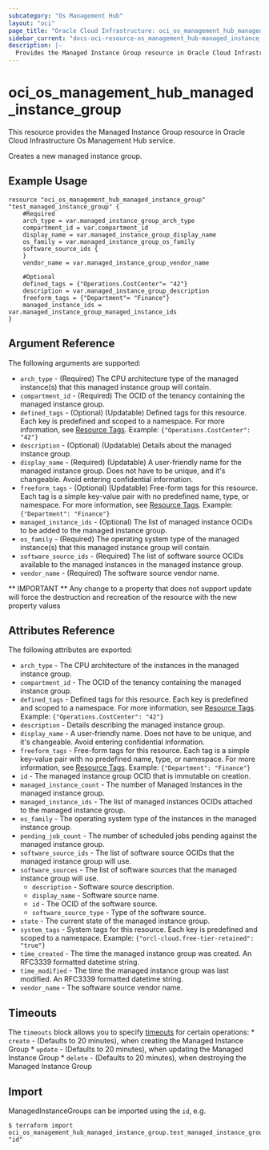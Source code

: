 ```yaml
---
subcategory: "Os Management Hub"
layout: "oci"
page_title: "Oracle Cloud Infrastructure: oci_os_management_hub_managed_instance_group"
sidebar_current: "docs-oci-resource-os_management_hub-managed_instance_group"
description: |-
  Provides the Managed Instance Group resource in Oracle Cloud Infrastructure Os Management Hub service
---
```


# oci_os_management_hub_managed_instance_group
This resource provides the Managed Instance Group resource in Oracle Cloud Infrastructure Os Management Hub service.

Creates a new managed instance group.


## Example Usage

```hcl
resource "oci_os_management_hub_managed_instance_group" "test_managed_instance_group" {
	#Required
	arch_type = var.managed_instance_group_arch_type
	compartment_id = var.compartment_id
	display_name = var.managed_instance_group_display_name
	os_family = var.managed_instance_group_os_family
	software_source_ids {
	}
	vendor_name = var.managed_instance_group_vendor_name

	#Optional
	defined_tags = {"Operations.CostCenter"= "42"}
	description = var.managed_instance_group_description
	freeform_tags = {"Department"= "Finance"}
	managed_instance_ids = var.managed_instance_group_managed_instance_ids
}
```

## Argument Reference

The following arguments are supported:

* `arch_type` - (Required) The CPU architecture type of the managed instance(s) that this managed instance group will contain. 
* `compartment_id` - (Required) The OCID of the tenancy containing the managed instance group.
* `defined_tags` - (Optional) (Updatable) Defined tags for this resource. Each key is predefined and scoped to a namespace. For more information, see [Resource Tags](https://docs.cloud.oracle.com/iaas/Content/General/Concepts/resourcetags.htm). Example: `{"Operations.CostCenter": "42"}` 
* `description` - (Optional) (Updatable) Details about the managed instance group.
* `display_name` - (Required) (Updatable) A user-friendly name for the managed instance group. Does not have to be unique, and it's changeable. Avoid entering confidential information.
* `freeform_tags` - (Optional) (Updatable) Free-form tags for this resource. Each tag is a simple key-value pair with no predefined name, type, or namespace. For more information, see [Resource Tags](https://docs.cloud.oracle.com/iaas/Content/General/Concepts/resourcetags.htm). Example: `{"Department": "Finance"}` 
* `managed_instance_ids` - (Optional) The list of managed instance OCIDs to be added to the managed instance group.
* `os_family` - (Required) The operating system type of the managed instance(s) that this managed instance group will contain. 
* `software_source_ids` - (Required) The list of software source OCIDs available to the managed instances in the managed instance group.
* `vendor_name` - (Required) The software source vendor name.


** IMPORTANT **
Any change to a property that does not support update will force the destruction and recreation of the resource with the new property values

## Attributes Reference

The following attributes are exported:

* `arch_type` - The CPU architecture of the instances in the managed instance group.
* `compartment_id` - The OCID of the tenancy containing the managed instance group.
* `defined_tags` - Defined tags for this resource. Each key is predefined and scoped to a namespace. For more information, see [Resource Tags](https://docs.cloud.oracle.com/iaas/Content/General/Concepts/resourcetags.htm). Example: `{"Operations.CostCenter": "42"}` 
* `description` - Details describing the managed instance group.
* `display_name` - A user-friendly name. Does not have to be unique, and it's changeable. Avoid entering confidential information.
* `freeform_tags` - Free-form tags for this resource. Each tag is a simple key-value pair with no predefined name, type, or namespace. For more information, see [Resource Tags](https://docs.cloud.oracle.com/iaas/Content/General/Concepts/resourcetags.htm). Example: `{"Department": "Finance"}` 
* `id` - The managed instance group OCID that is immutable on creation.
* `managed_instance_count` - The number of Managed Instances in the managed instance group.
* `managed_instance_ids` - The list of managed instances OCIDs attached to the managed instance group.
* `os_family` - The operating system type of the instances in the managed instance group.
* `pending_job_count` - The number of scheduled jobs pending against the managed instance group.
* `software_source_ids` - The list of software source OCIDs that the managed instance group will use.
* `software_sources` - The list of software sources that the managed instance group will use.
	* `description` - Software source description.
	* `display_name` - Software source name.
	* `id` - The OCID of the software source.
	* `software_source_type` - Type of the software source.
* `state` - The current state of the managed instance group.
* `system_tags` - System tags for this resource. Each key is predefined and scoped to a namespace. Example: `{"orcl-cloud.free-tier-retained": "true"}` 
* `time_created` - The time the managed instance group was created. An RFC3339 formatted datetime string.
* `time_modified` - The time the managed instance group was last modified. An RFC3339 formatted datetime string.
* `vendor_name` - The software source vendor name.

## Timeouts

The `timeouts` block allows you to specify [timeouts](https://registry.terraform.io/providers/oracle/oci/latest/docs/guides/changing_timeouts) for certain operations:
	* `create` - (Defaults to 20 minutes), when creating the Managed Instance Group
	* `update` - (Defaults to 20 minutes), when updating the Managed Instance Group
	* `delete` - (Defaults to 20 minutes), when destroying the Managed Instance Group


## Import

ManagedInstanceGroups can be imported using the `id`, e.g.

```
$ terraform import oci_os_management_hub_managed_instance_group.test_managed_instance_group "id"
```

